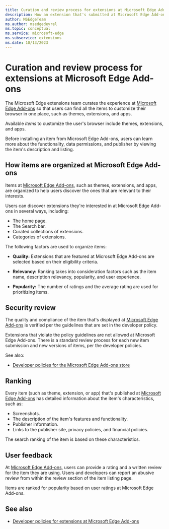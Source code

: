 ```yaml
---
title: Curation and review process for extensions at Microsoft Edge Add-ons
description: How an extension that's submitted at Microsoft Edge Add-ons is curated and reviewed by the Microsoft Edge extensions team.
author: MSEdgeTeam
ms.author: msedgedevrel
ms.topic: conceptual
ms.service: microsoft-edge
ms.subservice: extensions
ms.date: 10/13/2023
---
```

# Curation and review process for extensions at Microsoft Edge Add-ons

The Microsoft Edge extensions team curates the experience at [Microsoft Edge Add-ons](https://microsoftedge.microsoft.com/addons/) so that users can find all the items to customize their browser in one place, such as themes, extensions, and apps.

Available _items_ to customize the user's browser include themes, extensions, and apps.

Before installing an item from Microsoft Edge Add-ons, users can learn more about the functionality, data permissions, and publisher by viewing the item's description and listing.


<!-- ====================================================================== -->
## How items are organized at Microsoft Edge Add-ons

Items at [Microsoft Edge Add-ons](https://microsoftedge.microsoft.com/addons/), such as themes, extensions, and apps, are organized to help users discover the ones that are relevant to their interests.

Users can discover extensions they're interested in at Microsoft Edge Add-ons in several ways, including:
* The home page.
* The Search bar.
* Curated collections of extensions.
* Categories of extensions.

The following factors are used to organize items:

* **Quality:** Extensions that are featured at Microsoft Edge Add-ons are selected based on their eligibility criteria.

* **Relevancy:** Ranking takes into consideration factors such as the item name, description relevancy, popularity, and user experience.

* **Popularity:** The number of ratings and the average rating are used for prioritizing items.


<!-- ====================================================================== -->
## Security review

The quality and compliance of the item that's displayed at [Microsoft Edge Add-ons](https://microsoftedge.microsoft.com/addons/) is verified per the guidelines that are set in the developer policy.

Extensions that violate the policy guidelines are not allowed at Microsoft Edge Add-ons.  There is a standard review process for each new item submission and new versions of items, per the developer policies.

See also:
* [Developer policies for the Microsoft Edge Add-ons store](/legal/microsoft-edge/extensions/developer-policies)


<!-- ====================================================================== -->
## Ranking

Every item (such as theme, extension, or app) that's published at [Microsoft Edge Add-ons](https://microsoftedge.microsoft.com/addons/) has detailed information about the item's characteristics, such as:

* Screenshots.
* The description of the item's features and functionality.
* Publisher information.
* Links to the publisher site, privacy policies, and financial policies.

The search ranking of the item is based on these characteristics.


<!-- ====================================================================== -->
## User feedback

At [Microsoft Edge Add-ons](https://microsoftedge.microsoft.com/addons/), users can provide a rating and a written review for the item they are using. Users and developers can report an abusive review from within the review section of the item listing page.

Items are ranked for popularity based on user ratings at Microsoft Edge Add-ons.


<!-- ====================================================================== -->
## See also

* [Developer policies for extensions at Microsoft Edge Add-ons](/legal/microsoft-edge/extensions/developer-policies)
